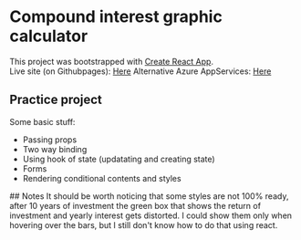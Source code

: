 # Compound interest graphic calculator

This project was bootstrapped with [Create React App](https://github.com/facebook/create-react-app). </br>
Live site (on Githubpages): [Here](https://alfaruga.github.io/compoundInterestCalc/)
Alternative Azure AppServices: [Here](https://compound-interest-calc.azurewebsites.net/)

## Practice project 

Some basic stuff:

<ul>
<li>Passing props</li>
<li>Two way binding</li>
<li>Using hook of state (updatating and creating state)</li>
<li>Forms</li>
<li>Rendering conditional contents and styles</li>

</ul>
## Notes
It should be worth noticing that some styles are not 100% ready, after 10 years of investment the green box that shows the return of investment and yearly interest gets distorted.
I could show them only when hovering over the bars, but I still don't know how to do that using react.
